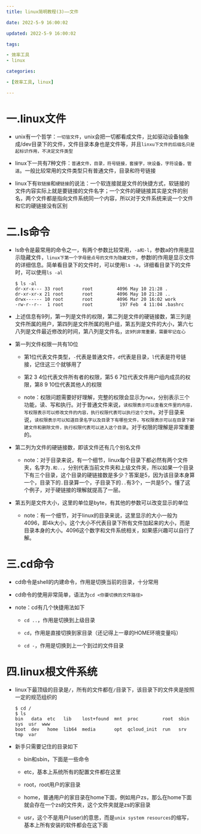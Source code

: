 ```yaml
---
title: linux简明教程(3)——文件

date: 2022-5-9 16:00:02

updated: 2022-5-9 16:00:02

tags:

- 效率工具
- linux

categories:

- [效率工具, linux]

---
```


# 一.linux文件

- unix有一个哲学：`一切皆文件`，unix会把一切都看成文件，比如驱动设备抽象成/dev目录下的文件，文件目录本身也是文件等，并且`linxu下文件的后缀名只是起标识作用，不决定文件类型`

- linux下一共有7种文件：`普通文件，目录，符号链接，套接字，块设备，字符设备，管道`。一般比较常用的文件类型只有普通文件，目录和符号链接

- linux下有`软链接`和`硬链接`的说法：一个软连接就是文件的快捷方式，软链接的文件内容实际上就是要链接的文件名字；一个文件的硬链接其实是文件的别名，两个文件都是指向文件系统同一个内容，所以对于文件系统来说一个文件和它的硬链接没有区别

# 二.ls命令

- ls命令是最常用的命令之一，有两个参数比较常用，`-a和-l`，参数a的作用是显示隐藏文件，`linux下第一个字母是点号的文件为隐藏文件`，参数l的作用是显示文件的详细信息。简单看目录下的文件时，可以使用`ls -a`，详细看目录下的文件时，可以使用`ls -al`
  
  ```shell
  $ ls -al
  dr-xr-x--- 33 root       root         4096 May 10 21:28 .
  dr-xr-xr-x 21 root       root         4096 May 10 21:28 ..
  drwx------ 10 root       root         4096 Mar 20 16:02 work
  -rw-r--r--  1 root       root          197 Feb  4 11:04 .bashrc
  ```

- 上述信息有9列，第一列是文件的权限，第二列是文件的硬链接数，第三列是文件所属的用户，第四列是文件所属的用户组，第五列是文件的大小，第六七八列是文件最近修改的时间，第八列是文件名，`这9列非常重要，需要牢记在心`

- 第一列文件权限一共有10位
  
  - 第1位代表文件类型，`-`代表是普通文件，`d`代表是目录，`l`代表是符号链接，记住这三个就够用了
  
  - 第2 3 4位代表文件所有者的权限，第5 6 7位代表文件用户组内成员的权限，第8 9 10位代表其他人的权限
  
  - note：权限问题需要好好理解，完整的权限会显示为`rwx`，分别表示三个功能，读、写和执行。对于普通文件来说，`读权限表示可以查看文件里的内容，写权限表示可以修改文件的内容，执行权限代表可以执行这个文件`。对于目录来说，`读权限表示可以知道目录名字以及目录下有哪些文件，写权限表示可以在目录下新建文件和删除文件，执行权限代表可以进入这个目录`。对于权限的理解是非常重要的。

- 第二列为文件的硬链接数，即该文件还有几个别名文件
  
  - note：对于目录来说，有一个细节，linux每个目录下都必然有两个文件夹，名字为`.和..`，分别代表当前文件夹和上级文件夹，所以如果一个目录下有三个目录，这个目录的硬链接数是多少？答案是5，因为该目录本身算一个，目录下的`.`目录算一个，子目录下的`..`有3个，一共是5个。懂了这个例子，对于硬链接的理解就提高了一层。

- 第五列是文件大小，这里的单位是byte，有其他的参数可以改变显示的单位
  
  - note：有一个细节，对于linux的目录来说，这里显示的大小一般为4096，即4k大小，这个大小不代表目录下所有文件加起来的大小，而是目录本身的大小。4096这个数字和文件系统相关，如果感兴趣可以自行了解。

# 三.cd命令

- cd命令是shell的内建命令，作用是切换当前的目录，十分常用

- cd命令的使用非常简单，语法为`cd <你要切换的文件路径>`

- note：cd有几个快捷用法如下
  
  - `cd ..`，作用是切换到上级目录
  
  - `cd`，作用是直接切换到家目录（还记得上一章的HOME环境变量吗）
  
  - `cd -`，作用是切换到上一个到过的文件目录

# 四.linux根文件系统

- linux下最顶级的目录是`/`，所有的文件都在`/`目录下，该目录下的文件夹是按照一定的规范组织的
  
  ```shell
  $ cd /
  $ ls
  bin   data  etc   lib    lost+found  mnt  proc         root  sbin  sys  usr  www
  boot  dev   home  lib64  media       opt  qcloud_init  run   srv   tmp  var
  ```

- 新手只需要记住的目录如下
  
  - bin和sbin，下面是一些命令
  
  - etc，基本上系统所有的配置文件都在这里
  
  - root，root用户的家目录
  
  - home，普通用户的家目录在home下面，例如用户zs，那么在home下面就会存在一个zs的文件夹，这个文件夹就是zs的家目录
  
  - usr，这个不是用户(user)的意思，而是`unix system resources`的缩写，基本上所有安装的软件都会在这下面
